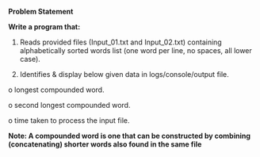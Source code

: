 **Problem Statement**

**Write a program that:**

1. Reads provided files (Input_01.txt and Input_02.txt) containing alphabetically sorted words list (one
word per line, no spaces, all lower case).

2. Identifies & display below given data in logs/console/output file.

o longest compounded word.

o second longest compounded word.

o time taken to process the input file.

**Note: A compounded word is one that can be constructed by combining (concatenating) shorter words
also found in the same file** 
